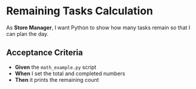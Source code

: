 # Remaining Tasks Calculation

As **Store Manager**, I want Python to show how many tasks remain so that I can plan the day.

## Acceptance Criteria
- **Given** the `math_example.py` script
- **When** I set the total and completed numbers
- **Then** it prints the remaining count
